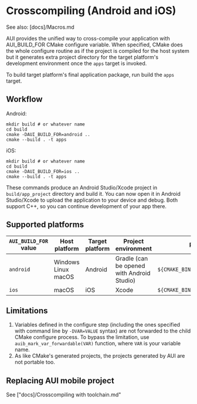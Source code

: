 # Crosscompiling (Android and iOS)

See also: [docs]/Macros.md

AUI provides the unified way to cross-compile your application with AUI_BUILD_FOR CMake configure variable. When
specified, CMake does the whole configure routine as if the project is compiled for the host system but it generates
extra project directory for the target platform's development environment once the `apps` target is invoked.

To build target platform's final application package, run build the `apps` target.

## Workflow

Android:
```
mkdir build # or whatever name
cd build
cmake -DAUI_BUILD_FOR=android ..
cmake --build . -t apps
```

iOS:
```
mkdir build # or whatever name
cd build
cmake -DAUI_BUILD_FOR=ios ..
cmake --build . -t apps
```

These commands produce an Android Studio/Xcode project in `build/app_project` directory and build it. You can now
open it in Android Studio/Xcode to upload the application to your device and debug. Both support C++, so you can
continue development of your app there.

## Supported platforms

| `AUI_BUILD_FOR` value | Host platform       | Target platform | Project environment                        | Project dir                         |
|-----------------------|---------------------|-----------------|--------------------------------------------|-------------------------------------|
| `android`             | Windows Linux macOS | Android         | Gradle (can be opened with Android Studio) | `${CMAKE_BINARY_DIR}/app_project`   |
| `ios`                 | macOS               | iOS             | Xcode                                      | `${CMAKE_BINARY_DIR}/app_project`   |


## Limitations

1. Variables defined in the configure step (including the ones specified with command line by `-DVAR=VALUE` syntax) are
   not forwarded to the child CMake configure process. To bypass the limitation, use `auib_mark_var_forwardable(VAR)` 
   function, where `VAR` is your variable name.
2. As like CMake's generated projects, the projects generated by AUI are not portable too.

## Replacing AUI mobile project

See ["docs]/Crosscompiling with toolchain.md"
